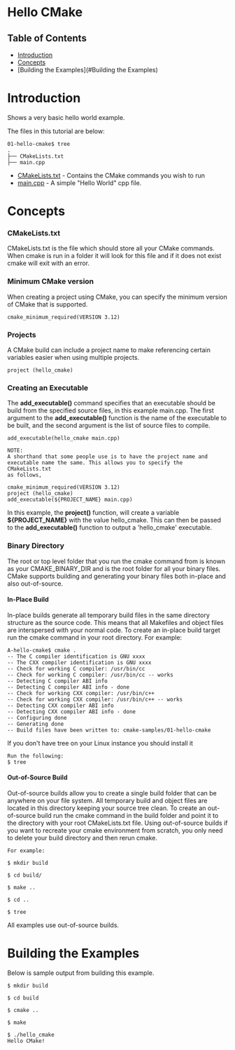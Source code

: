 # Hello CMake

## Table of Contents
- [Introduction](#Introduction)
- [Concepts](#Concepts)
- [Building the Examples](#Building the Examples)


# Introduction

Shows a very basic hello world example.

The files in this tutorial are below:

```
01-hello-cmake$ tree
.
├── CMakeLists.txt
├── main.cpp
```

  * [CMakeLists.txt](CMakeLists.txt) - Contains the CMake commands you wish to run
  * [main.cpp](main.cpp) - A simple "Hello World" cpp file.

# Concepts

### CMakeLists.txt

CMakeLists.txt is the file which should store all your CMake commands. When
cmake is run in a folder it will look for this file and if it does not exist cmake
will exit with an error.

### Minimum CMake version

When creating a project using CMake, you can specify the minimum version
of CMake that is supported.


````
cmake_minimum_required(VERSION 3.12)
````


### Projects

A CMake build can include a project name to make referencing certain
variables easier when using multiple projects.

````
project (hello_cmake)
````

### Creating an Executable

The **add_executable()** command specifies that an executable should be
build from the specified source files, in this example main.cpp. The
first argument to the **add_executable()** function is the name of the
executable to be built, and the second argument is the list of source files to compile.

````
add_executable(hello_cmake main.cpp)
````

````
NOTE:
A shorthand that some people use is to have the project name and
executable name the same. This allows you to specify the CMakeLists.txt
as follows,
````

````
cmake_minimum_required(VERSION 3.12)
project (hello_cmake)
add_executable(${PROJECT_NAME} main.cpp)
````

In this example, the **project()** function, will create a variable
**${PROJECT_NAME}** with the value hello_cmake. This can then be passed to
the **add_executable()** function to output a 'hello_cmake' executable.

### Binary Directory

The root or top level folder that you run the cmake command from is known as your
CMAKE_BINARY_DIR and is the root folder for all your binary files.
CMake supports building and generating your binary files both in-place and also
out-of-source.


#### In-Place Build

In-place builds generate all temporary build files in the same directory structure
as the source code. This means that all Makefiles and object files are interspersed
with your normal code. To create an in-place build target run the cmake command
in your root directory. For example:

````
A-hello-cmake$ cmake .
-- The C compiler identification is GNU xxxx
-- The CXX compiler identification is GNU xxxx
-- Check for working C compiler: /usr/bin/cc
-- Check for working C compiler: /usr/bin/cc -- works
-- Detecting C compiler ABI info
-- Detecting C compiler ABI info - done
-- Check for working CXX compiler: /usr/bin/c++
-- Check for working CXX compiler: /usr/bin/c++ -- works
-- Detecting CXX compiler ABI info
-- Detecting CXX compiler ABI info - done
-- Configuring done
-- Generating done
-- Build files have been written to: cmake-samples/01-hello-cmake
````
If you don't have tree on your Linux instance you should install it

````
Run the following:
$ tree
````

#### Out-of-Source Build

Out-of-source builds allow you to create a single build folder that can be anywhere on
your file system. All temporary build and object files are located in this directory keeping
your source tree clean. To create an out-of-source build run the cmake command in
the build folder and point it to the directory with your root CMakeLists.txt file.
Using out-of-source builds if you want to recreate your cmake environment
from scratch, you only need to delete your build directory and then rerun cmake.

````
For example:

$ mkdir build

$ cd build/

$ make ..

$ cd ..

$ tree
````


All examples use out-of-source builds.


# Building the Examples

Below is sample output from building this example.

````
$ mkdir build

$ cd build

$ cmake ..

$ make

$ ./hello_cmake
Hello CMake!
````

